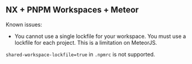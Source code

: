 ## NX + PNPM Workspaces + Meteor

Known issues:

- You cannot use a single lockfile for your workspace. You must use a lockfile for each project. This is a limitation on MeteorJS.

`shared-workspace-lockfile=true` in `.npmrc` is not supported.
